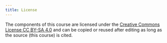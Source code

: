 ```yaml
---
title: License
---
```


The components of this course are licensed under the
[Creative Commons License CC BY-SA 4.0](https://creativecommons.org/licenses/by-sa/4.0/)
and can be copied or reused after editing as long as the source (this course)
is cited.
